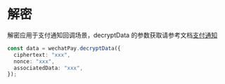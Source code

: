 # 解密

解密应用于支付通知回调场景，decryptData 的参数获取请参考文档[支付通知](https://pay.weixin.qq.com/docs/merchant/apis/native-payment/payment-notice.html)

```ts
const data = wechatPay.decryptData({
  ciphertext: "xxx",
  nonce: "xxx",
  associatedData: "xxx",
});
```
